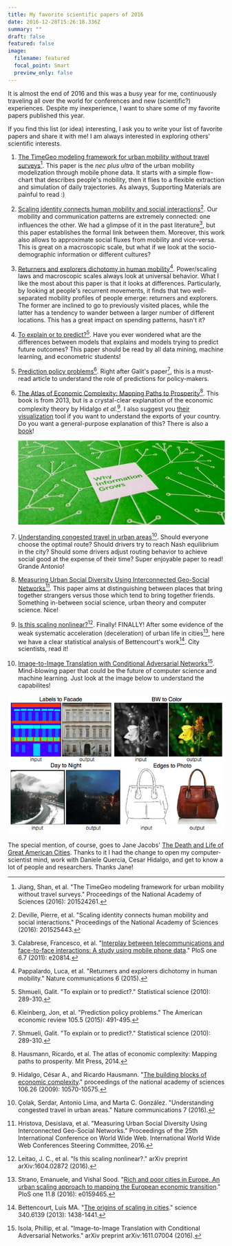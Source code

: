 ```yaml
---
title: My favorite scientific papers of 2016
date: 2016-12-28T15:26:18.336Z
summary: ""
draft: false
featured: false
image:
  filename: featured
  focal_point: Smart
  preview_only: false
---
```

It is almost the end of 2016 and this was a busy year for me, continuously traveling all over the world for conferences and new (scientific?) experiences. Despite my inexperience, I want to share some of my favorite papers published this year.

If you find this list (or idea) interesting, I ask you to write your list of favorite papers and share it with me! I am always interested in exploring others' scientific interests.

1. [The TimeGeo modeling framework for urban mobility without travel surveys](http://www.pnas.org/content/113/37/E5370.abstract)[^1]. This paper is the *nec plus ultra* of the urban mobility modelization through mobile phone data. It starts with a simple flow-chart that describes people's mobility, then it flies to a flexible extraction and simulation of daily trajectories. As always, Supporting Materials are painful to read :)
2. [Scaling identity connects human mobility and social interactions](http://www.pnas.org/content/113/37/E5370.abstract)[^2]. Our mobility and communication patterns are extremely connected: one influences the other. We had a glimpse of it in the past literature[^14], but this paper establishes the formal link between them. Moreover, this work also allows to approximate social fluxes from mobility and vice-versa. This is great on a macroscopic scale, but what if we look at the socio-demographic information or different cultures?
3. [Returners and explorers dichotomy in human mobility](http://www.nature.com/articles/ncomms9166)[^3]. Power/scaling laws and macroscopic scales always look at universal behavior. What I like the most about this paper is that it looks at differences. Particularly, by looking at people's recurrent movements, it finds that two well-separated mobility profiles of people emerge: returners and explorers. The former are inclined to go to previously visited places, while the latter has a tendency to wander between a larger number of different locations. This has a great impact on spending patterns, hasn't it?
4. [To explain or to predict?](http://www.jstor.org/stable/41058949)[^4]. Have you ever wondered what are the differences between models that explains and models trying to predict future outcomes? This paper should be read by all data mining, machine learning, and econometric students!
5. [Prediction policy problems](https://www.aeaweb.org/articles?id=10.1257/aer.p20151023)[^5]. Right after Galit's paper[^4], this is a must-read article to understand the role of predictions for policy-makers.
6. [The Atlas of Economic Complexity: Mapping Paths to Prosperity](https://www.hks.harvard.edu/centers/cid/publications/books/atlas)[^11]. This book is from 2013, but is a crystal-clear explanation of the economic complexity theory by Hidalgo *et al.*[^12]. I also suggest you [their visualization](http://atlas.cid.harvard.edu/) tool if you want to understand the exports of your country. Do you want a general-purpose explanation of this? There is also a [book](http://www.goodreads.com/book/show/20763722-why-information-grows)!

   ![](whyinformationgrows2.jpg)
7. [Understanding congested travel in urban areas](http://www.nature.com/articles/ncomms10793)[^6]. Should everyone choose the optimal route? Should drivers try to reach Nash equilibrium in the city? Should some drivers adjust routing behavior to achieve social good at the expense of their time? Super enjoyable paper to read! Grande Antonio!
8. [Measuring Urban Social Diversity Using Interconnected Geo-Social Networks](http://dl.acm.org/citation.cfm?id=2883065)[^7]. This paper aims at distinguishing between places that bring together strangers versus those which tend to bring together friends. Something in-between social science, urban theory and computer science. Nice!
9. [Is this scaling nonlinear?](https://arxiv.org/abs/1604.02872)[^8]. Finally! FINALLY! After some evidence of the weak systematic acceleration (deceleration) of urban life in cities[^9], here we have a clear statistical analysis of Bettencourt's work[^10]. City scientists, read it!
10. [Image-to-Image Translation with Conditional Adversarial Networks](https://arxiv.org/abs/1611.07004)[^13]. Mind-blowing paper that could be the future of computer science and machine learning. Just look at the image below to understand the capabilites!

![GANs](image-to-image-gans-paper.png)

The special mention, of course, goes to Jane Jacobs' [The Death and Life of Great American Cities](http://www.goodreads.com/book/show/30833.The_Death_and_Life_of_Great_American_Cities). Thanks to it I had the change to open my computer-scientist mind, work with Daniele Quercia, Cesar Hidalgo, and get to know a lot of people and researchers. Thanks Jane!

[^1]: Jiang, Shan, et al. "The TimeGeo modeling framework for urban mobility without travel surveys." Proceedings of the National Academy of Sciences (2016): 201524261.
[^2]: Deville, Pierre, et al. "Scaling identity connects human mobility and social interactions." Proceedings of the National Academy of Sciences (2016): 201525443.
[^3]: Pappalardo, Luca, et al. "Returners and explorers dichotomy in human mobility." Nature communications 6 (2015).
[^4]: Shmueli, Galit. "To explain or to predict?." Statistical science (2010): 289-310.
[^5]: Kleinberg, Jon, et al. "Prediction policy problems." The American economic review 105.5 (2015): 491-495.
[^6]: Çolak, Serdar, Antonio Lima, and Marta C. González. "Understanding congested travel in urban areas." Nature communications 7 (2016).
[^7]: Hristova, Desislava, et al. "Measuring Urban Social Diversity Using Interconnected Geo-Social Networks." Proceedings of the 25th International Conference on World Wide Web. International World Wide Web Conferences Steering Committee, 2016.
[^8]: Leitao, J. C., et al. "Is this scaling nonlinear?." arXiv preprint arXiv:1604.02872 (2016).
[^9]: Strano, Emanuele, and Vishal Sood. "[Rich and poor cities in Europe. An urban scaling approach to mapping the European economic transition](http://journals.plos.org/plosone/article?id=10.1371/journal.pone.0159465)." PloS one 11.8 (2016): e0159465.
[^10]: Bettencourt, Luís MA. "[The origins of scaling in cities](http://science.sciencemag.org/content/340/6139/1438)." science 340.6139 (2013): 1438-1441.
[^11]: Hausmann, Ricardo, et al. The atlas of economic complexity: Mapping paths to prosperity. Mit Press, 2014.
[^12]: Hidalgo, César A., and Ricardo Hausmann. "[The building blocks of economic complexity](http://www.pnas.org/content/106/26/10570.short)." proceedings of the national academy of sciences 106.26 (2009): 10570-10575.
[^13]: Isola, Phillip, et al. "Image-to-Image Translation with Conditional Adversarial Networks." arXiv preprint arXiv:1611.07004 (2016).
[^14]: Calabrese, Francesco, et al. "[Interplay between telecommunications and face-to-face interactions: A study using mobile phone data](http://journals.plos.org/plosone/article?id=10.1371/journal.pone.0020814)." PloS one 6.7 (2011): e20814.